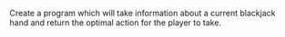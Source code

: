 Create a program which will take information about a current blackjack hand and return the optimal action for the player to take.
